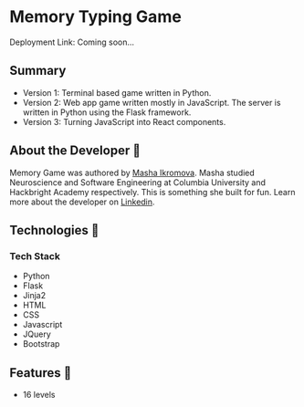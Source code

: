 # Memory Typing Game

Deployment Link: Coming soon...

## Summary

-   Version 1: Terminal based game written in Python.
-   Version 2: Web app game written mostly in JavaScript. The server is written in Python using the Flask framework.
-   Version 3: Turning JavaScript into React components.

## About the Developer 🤖

Memory Game was authored by [Masha Ikromova](https://www.linkedin.com/in/mashikro/). Masha studied Neuroscience and Software Engineering at Columbia University and Hackbright Academy respectively. This is something she built for fun. Learn more about the developer on [Linkedin](https://www.linkedin.com/in/mashikro/).

## Technologies 👾

### Tech Stack

-   Python
-   Flask
-   Jinja2
-   HTML
-   CSS
-   Javascript
-   JQuery
-   Bootstrap

## Features 🚀

-   16 levels
